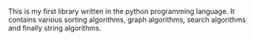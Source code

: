 This is my first library written in the python programming language. It contains various sorting algorithms, graph algorithms, search algorithms and finally string algorithms.